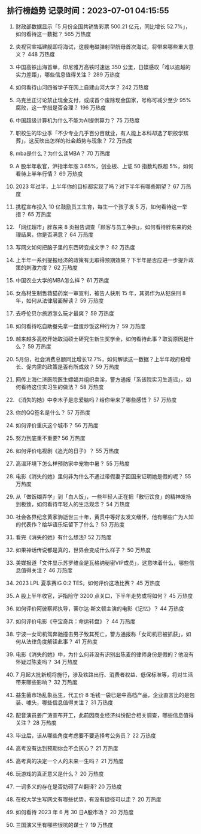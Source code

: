 
## 排行榜趋势 记录时间：2023-07-01 04:15:55
  
  1. 财政部数据显示「5 月份全国共销售彩票 500.21 亿元，同比增长 52.7%」，如何看待这一数据？ 565 万热度
    
  2. 央视官宣福建舰即将海试，这艘电磁弹射型航母首次海试，将带来哪些重大意义？ 448 万热度
    
  3. 中国高铁出海首单，印尼雅万高铁时速达 350 公里，日媒感叹「难以逾越的实力差距」，哪些信息值得关注？ 289 万热度
    
  4. 如何看待山河四省学子在网上自建山河大学？ 242 万热度
    
  5. 乌克兰正讨论禁止现金支付，或成首个废除现金国家，号称可减少至少 95% 腐败，这一举措是否合理？ 196 万热度
    
  6. 中国超级计算机为什么不能为AI提供算力？ 75 万热度
    
  7. 职校生的毕业季「不少专业几乎百分百就业，有人能上本科却选了职校学殡葬」，这反映出怎样的社会趋势与现象？ 72 万热度
    
  8. mba是什么？为什么读MBA？ 70 万热度
    
  9. A 股半年收官，沪指半年涨 3.65%，创业板、上证 50 指数均跌超 5%，如何看待上半年行情？ 69 万热度
    
  10. 2023 年过半，上半年你的目标都实现了吗？对下半年有哪些期望？ 67 万热度
    
  11. 携程宣布投入 10 亿鼓励员工生育，每生一个孩子发 5 万，如何看待这一举措？ 65 万热度
    
  12. 「网红超市」胖东来 8 页报告调查「顾客与员工争执」，如何看待胖东来的处理结果，你是否满意？ 64 万热度
    
  13. 写网文如何把脑子里的东西转变成文字？ 62 万热度
    
  14. 上半年一系列提振经济的政策有无取得预期效果？下半年是否应进一步提升政策的刺激力度？ 62 万热度
    
  15. 中国农业大学的MBA怎么样？ 61 万热度
    
  16. 女高材生制售救猫药案一审宣判，被告人获刑 15 年，其弟作为从犯获刑 8 年，如何从法律层面解读？ 59 万热度
    
  17. 去呼伦贝尔旅游怎么玩才最爽？ 59 万热度
    
  18. 如何看待吃自助餐先拿一盘蛋炒饭这种行为？ 59 万热度
    
  19. 越来越多高校开始取消硕士研究生新生奖学金，如何看待此事？取消原因是什么？ 59 万热度
    
  20. 5月份，社会消费总额同比增长12.7%，如何解读这一数据？上半年政府稳增长、促内需的政策是否有所成效？ 59 万热度
    
  21. 网传上海仁济医院医生嫖娼并组织卖淫，警方通报「系该院实习生造谣」，如何看待这位实习生的做法？ 58 万热度
    
  22. 《消失的她》中李木子是恋爱脑吗？给你带来了哪些感悟？ 57 万热度
    
  23. 你的QQ签名是什么？ 57 万热度
    
  24. 如何评价重庆这个城市？ 56 万热度
    
  25. 努力到底重不重要? 56 万热度
    
  26. 如何评价电视剧《追光的日子》？ 55 万热度
    
  27. 高温环境下怎么样预防家中宠物中暑？ 55 万热度
    
  28. 电影《消失的她》里何非为什么不通过带假妻子回国来证明她是假的呢？ 55 万热度
    
  29. 从「做饭糊弄学」到「白人饭」，一些年轻人正在把「敷衍饮食」的精神发扬到极致，如何看待年轻人的生活观念？ 54 万热度
    
  30. 社会各界纪念黄家驹逝世三十年，黄贯中等好友发文缅怀，他有哪些广为人知的代表作？给华语乐坛留下了什么？ 53 万热度
    
  31. 看完《消失的她》有什么想法? 52 万热度
    
  32. 如果神话传说都是真的，世界会变成什么样子？ 50 万热度
    
  33. 美媒报道「文件显示苏罗维金是瓦格纳秘密VIP成员」，这意味着什么，哪些信息值得关注？ 46 万热度
    
  34. 2023 LPL 夏季赛iG 0:2 TES，如何评价这场比赛？ 45 万热度
    
  35. A 股上半年收官，沪指险守 3200 点关口，下半年走势或将如何？ 45 万热度
    
  36. 如何评价阿彼察邦执导，蒂尔达·斯文顿主演的电影《记忆》？ 44 万热度
    
  37. 如何评价电影《夺宝奇兵：命运转盘》？ 44 万热度
    
  38. 宁波一女司机驾奔驰撞击男子致其死亡，警方通报称「女司机已被抓获」，如何从法律角度解读此事？ 41 万热度
    
  39. 电影《消失的她》中，为什么何非没有识别出陈麦的律师身份是假的？他没有怀疑过陈麦吗？ 34 万热度
    
  40. 7 月起大批新规将施行，涉及铁路出行、消费者权益、低保标准等，将对生活带来哪些影响？ 32 万热度
    
  41. 益生菌市场乱象丛生，代工价 8 毛钱一袋已是中高档产品，企业直言比的是包装、噱头，哪些信息值得关注？ 31 万热度
    
  42. 配音演员姜广涛宣布开工，此前因商业经济纠纷配合相关调查，哪些信息值得关注？ 28 万热度
    
  43. 毕业后，该从哪些角度考虑要不要选择考公务员？ 22 万热度
    
  44. 高考没有达到预期你会不会灰心？ 21 万热度
    
  45. 高考真的决定一个人的未来一生吗？ 21 万热度
    
  46. 玩游戏的真正意义是什么？ 20 万热度
    
  47. 一词多义的存在是否妨碍了AI翻译? 20 万热度
    
  48. 在校大学生写网文有哪些优势，有没有捷径可以走？ 20 万热度
    
  49. 如何看待 2023 年 6 月 30 日A股市场？ 20 万热度
    
  50. 三国演义里有哪些很坑的谋士？ 19 万热度
    